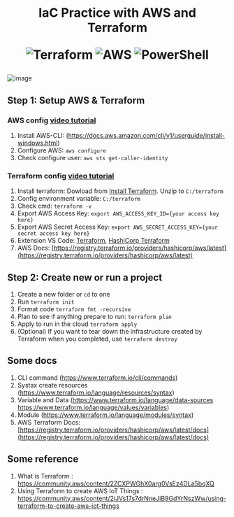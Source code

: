<h1 align="center">
IaC Practice with AWS and Terraform

![Terraform](https://img.shields.io/badge/terraform-%235835CC.svg?style=for-the-badge&logo=terraform&logoColor=white)
![AWS](https://img.shields.io/badge/AWS-%23FF9900.svg?style=for-the-badge&logo=amazon-aws&logoColor=white)
![PowerShell](https://img.shields.io/badge/PowerShell-%235391FE.svg?style=for-the-badge&logo=powershell&logoColor=white)
</h1>

![image](https://hashicorp-terraform.awsworkshop.io/images/hashicorp/terraform/cloud/overview.png)

## Step 1: Setup AWS & Terraform

### AWS config [video tutorial](https://www.youtube.com/watch?v=9oYd5KQM8AQ)
1. Install AWS-CLI: (https://docs.aws.amazon.com/cli/v1/userguide/install-windows.html)
2. Configure AWS: `aws configure`
3. Check configure user: `aws sts get-caller-identity`

### Terraform config [video tutorial](https://www.youtube.com/watch?v=OYx0e4SMMuA)
1. Install terraform: Dowload from [Install Terraform](https://developer.hashicorp.com/terraform/install). Unzip to `C:/terraform`
2. Config environment variable: `C:/terraform`
3. Check cmd: `terraform -v`
4. Export AWS Access Key: `export AWS_ACCESS_KEY_ID={your access key here}`
5. Export AWS Secret Access Key: `export AWS_SECRET_ACCESS_KEY={your secret access key here}`
6. Extension VS Code: [Terraform](https://marketplace.visualstudio.com/items?itemName=4ops.terraform), [HashiCorp Terraform](https://marketplace.visualstudio.com/items?itemName=HashiCorp.terraform)
7. AWS Docs: [https://registry.terraform.io/providers/hashicorp/aws/latest](https://registry.terraform.io/providers/hashicorp/aws/latest)

## Step 2: Create new or run a project
1. Create a new folder or `cd` to one
2. Run `terraform init`
3. Format code `terraform fmt -recursive`
4. Plan to see if anything prepare to run: `terraform plan`
5. Apply to run in the cloud `terraform apply`
6. (Optional) If you want to tear down the infrastructure created by Terraform when you completed, use `terraform destroy`

## Some docs
1. CLI command (https://www.terraform.io/cli/commands)
2. Systax create resources (https://www.terraform.io/language/resources/syntax)
3. Variable and Data (https://www.terraform.io/language/data-sources https://www.terraform.io/language/values/variables)
4. Module (https://www.terraform.io/language/modules/syntax)
5. AWS Terraform Docs: [https://registry.terraform.io/providers/hashicorp/aws/latest/docs](https://registry.terraform.io/providers/hashicorp/aws/latest/docs)

## Some reference
1. What is Terraform : https://community.aws/content/2ZCXPWGhX0arg0VsEz4DLa5bqXQ
2. Using Terraform to create AWS IoT Things : https://community.aws/content/2iJVs17s7drNneJiB9GdYrNszWw/using-terraform-to-create-aws-iot-things
